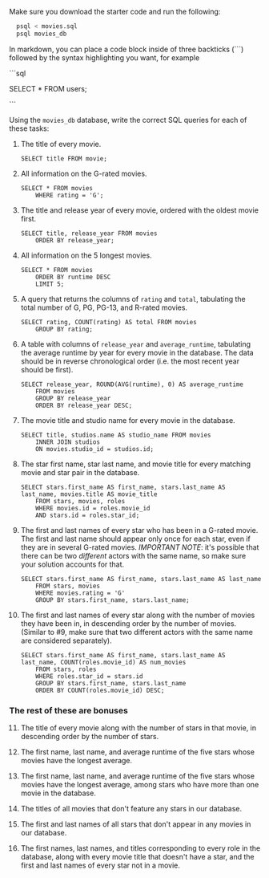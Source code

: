 Make sure you download the starter code and run the following:

```sh
  psql < movies.sql
  psql movies_db
```

In markdown, you can place a code block inside of three backticks (```) followed by the syntax highlighting you want, for example

\```sql

SELECT \* FROM users;

\```

Using the `movies_db` database, write the correct SQL queries for each of these tasks:

1.  The title of every movie.

    ```psql
    SELECT title FROM movie;
    ```

2.  All information on the G-rated movies.
    
    ```psql
    SELECT * FROM movies
        WHERE rating = 'G';
    ```

3.  The title and release year of every movie, ordered with the
    oldest movie first.

    ```psql
    SELECT title, release_year FROM movies
        ORDER BY release_year;
    ```
    
4.  All information on the 5 longest movies.

    ```psql
    SELECT * FROM movies
        ORDER BY runtime DESC
        LIMIT 5;
    ```

5.  A query that returns the columns of `rating` and `total`, tabulating the
    total number of G, PG, PG-13, and R-rated movies.

    ```psql
    SELECT rating, COUNT(rating) AS total FROM movies
        GROUP BY rating;
    ```

6.  A table with columns of `release_year` and `average_runtime`,
    tabulating the average runtime by year for every movie in the database. The data should be in reverse chronological order (i.e. the most recent year should be first).

    ```psql
    SELECT release_year, ROUND(AVG(runtime), 0) AS average_runtime 
        FROM movies                
        GROUP BY release_year
        ORDER BY release_year DESC;
    ```    

7.  The movie title and studio name for every movie in the
    database.

    ```psql
    SELECT title, studios.name AS studio_name FROM movies
        INNER JOIN studios
        ON movies.studio_id = studios.id;
    ```

8.  The star first name, star last name, and movie title for every
    matching movie and star pair in the database.

    ```psql
    SELECT stars.first_name AS first_name, stars.last_name AS last_name, movies.title AS movie_title 
        FROM stars, movies, roles
        WHERE movies.id = roles.movie_id
        AND stars.id = roles.star_id;
    ```

9.  The first and last names of every star who has been in a G-rated movie. The first and last name should appear only once for each star, even if they are in several G-rated movies. *IMPORTANT NOTE*: it's possible that there can be two *different* actors with the same name, so make sure your solution accounts for that.

    ```psql
    SELECT stars.first_name AS first_name, stars.last_name AS last_name 
        FROM stars, movies
        WHERE movies.rating = 'G'
        GROUP BY stars.first_name, stars.last_name;
    ```

10. The first and last names of every star along with the number
    of movies they have been in, in descending order by the number of movies. (Similar to #9, make sure
    that two different actors with the same name are considered separately).

    ```psql
    SELECT stars.first_name AS first_name, stars.last_name AS last_name, COUNT(roles.movie_id) AS num_movies
        FROM stars, roles
        WHERE roles.star_id = stars.id
        GROUP BY stars.first_name, stars.last_name
        ORDER BY COUNT(roles.movie_id) DESC;
    ```

### The rest of these are bonuses

11. The title of every movie along with the number of stars in
    that movie, in descending order by the number of stars.

12. The first name, last name, and average runtime of the five
    stars whose movies have the longest average.

13. The first name, last name, and average runtime of the five
    stars whose movies have the longest average, among stars who have more than one movie in the database.

14. The titles of all movies that don't feature any stars in our
    database.

15. The first and last names of all stars that don't appear in any movies in our database.

16. The first names, last names, and titles corresponding to every
    role in the database, along with every movie title that doesn't have a star, and the first and last names of every star not in a movie.
